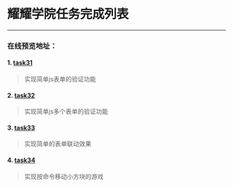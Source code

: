 # 耀耀学院任务完成列表

---
### 在线预览地址：
#### 1. [task31](https://visugar.github.io/ife2017/03yaoyao/task301/index.html)
> 实现简单js表单的验证功能

#### 2. [task32](https://visugar.github.io/ife2017/03yaoyao/task302/index.html)
> 实现简单js多个表单的验证功能

#### 3. [task33](https://visugar.github.io/ife2017/03yaoyao/task303/index.html)
> 实现简单的表单联动效果

#### 4. [task34](https://visugar.github.io/ife2017/03yaoyao/task304/index.html)
> 实现按命令移动小方块的游戏